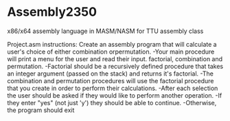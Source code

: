 # Assembly2350
x86/x64 assembly language in MASM/NASM for TTU assembly class

Project.asm instructions:
Create an assembly program that will calculate a user's choice of either combination orpermutation.
 -Your main procedure will print a menu for the user and read their input.
      factorial, combination and permutation.
 -Factorial should be a recursively defined procedure that takes an integer argument
      (passed on the stack) and returns it's factorial.
 -The combination and permutation procedures will use the factorial procedure
      that you create in order to perform their calculations.
 -After each selection the user should be asked if they would like to perform another operation.
 -If they enter "yes" (not just 'y') they should be able to continue.
 -Otherwise, the program should exit
